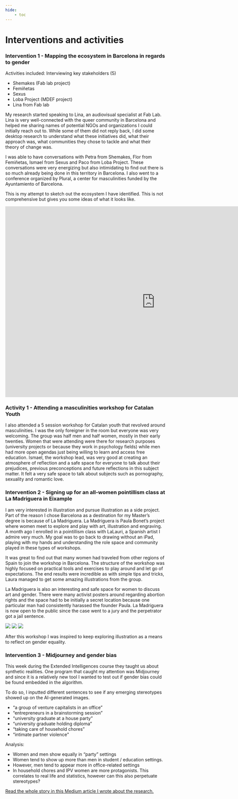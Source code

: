 ```yaml
---
hide:
    - toc
---
```


# Interventions and activities

### Intervention 1 - Mapping the ecosystem in Barcelona in regards to gender

Activities included:
Interviewing key stakeholders (5)
- Shemakes (Fab lab project)
- Femiñetas
- Sexus
- Loba Project (MDEF project)
- Lina from Fab lab

My research started speaking to Lina, an audiovisual specialist at Fab Lab. Lina is very well-connected with the queer community in Barcelona and helped me sharing names of potential NGOs and organizations I could initially reach out to. While some of them did not reply back, I did some desktop research to understand what these initiatives did, what their approach was, what communities they chose to tackle and what their theory of change was.

I was able to have conversations with Petra from Shemakes, Flor from Femiñetas, Ismael from Sexus and Paco from Loba Project. These conversations were very energizing but also intimidating to find out there is so much already being done in this territory in Barcelona. I also went to a conference organized by Plural, a center for masculinities funded by the Ayuntamiento of Barcelona.

This is my attempt to sketch out the ecosystem I have identified. This is not comprehensive but gives you some ideas of what it looks like.

<iframe src="https://embed.kumu.io/2ada9b57811a1dfb3751aeb3ab8bdfd1" width="940" height="600" frameborder="0"></iframe>

### Activity 1 - Attending a masculinities workshop for Catalan Youth

I also attended a 5 session workshop for Catalan youth that revolved around masculinities. I was the only foreigner in the room but everyone was very welcoming. The group was half men and half women, mostly in their early twenties. Women that were attending were there for research purposes (university projects or because they work in psychology fields) while men had more open agendas just being willing to learn and access free education. Ismael, the workshop lead, was very good at creating an atmosphere of reflection and a safe space for everyone to talk about their prejudices, previous preconceptions and future reflections in this subject matter. It felt a very safe space to talk about subjects such as pornography, sexuality and romantic love.

### Intervention 2 - Signing up for an all-women pointillism class at La Madriguera in Eixample

I am very interested in illustration and pursue illustration as a side project. Part of the reason I chose Barcelona as a destination for my Master’s degree is because of La Madriguera. La Madriguera is Paula Bonet’s project where women meet to explore and play with art, illustration and engraving. A month ago I enrolled in a pointillism class with LaLauri, a Spanish artist I admire very much. My goal was to go back to drawing without an iPad, playing with my hands and understanding the role space and community played in these types of workshops.

It was great to find out that many women had traveled from other regions of Spain to join the workshop in Barcelona. The structure of the workshop was highly focused on practical tools and exercises to play around and let go of expectations. The end results were incredible as with simple tips and tricks, Laura managed to get some amazing illustrations from the group.

La Madriguera is also an interesting and safe space for women to discuss art and gender. There were many activist posters around regarding abortion rights and the space had to be initially a secret location because one particular man had consistently harassed the founder Paula. La Madriguera is now open to the public since the case went to a jury and the perpetrator got a jail sentence.

![](../images/MT01/point1.jpg)
![](../images/MT01/point2.jpg)
![](../images/MT01/point3.jpg)

After this workshop I was inspired to keep exploring illustration as a means to reflect on gender equality.

### Intervention 3 - Midjourney and gender bias

This week during the Extended Intelligences course they taught us about synthetic realities. One program that caught my attention was Midjourney and since it is a relatively new tool I wanted to test out if gender bias could be found embedded in the algorithm.

To do so, I inputted different sentences to see if any emerging stereotypes showed up on the AI-generated images.
- “a group of venture capitalists in an office”
- “entrepreneurs in a brainstorming session”
- “university graduate at a house party”
- “university graduate holding diploma”
- “taking care of household chores”
- “intimate partner violence"

Analysis:
- Women and men show equally in “party” settings
- Women tend to show up more than men in student / education settings.
- However, men tend to appear more in office-related settings
- In household chores and IPV women are more protagonists. This correlates to real life and statistics, however can this also perpetuate stereotypes?

[Read the whole story in this Medium article I wrote about the research.](https://medium.com/@jimena.salinasg/identifying-gender-bias-in-midjourney-fcf36240f464)
